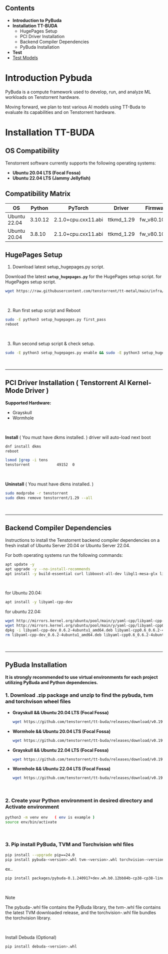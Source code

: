 ## Contents
- **Introduction to PyBuda**
- **Installation TT-BUDA**
  - HugePages Setup
  - PCI Driver Installation
  - Backend Compiler Dependencies
  - PyBuda Installation
- **Test**
- [Test Models](#build)




# Introduction Pybuda

PyBuda is a compute framework used to develop, run, and analyze ML workloads on Tenstorrent hardware.


Moving forward, we plan to test various AI models using TT-Buda to evaluate its capabilities and  on Tenstorrent hardware.


# Installation TT-BUDA

## OS Compatibility
Tenstorrent software currently supports the following operating systems:

- **Ubuntu 20.04 LTS (Focal Fossa)**
- **Ubuntu 22.04 LTS (Jammy Jellyfish)**

## Compatibility Matrix

| OS          | Python | PyTorch                 | Driver      | Firmware       |
|-------------|--------|-------------------------|-------------|----------------|
| Ubuntu 22.04 | 3.10.12 | 2.1.0+cpu.cxx11.abi    | ttkmd_1.29  | fw_v80.10.0.0 |
| Ubuntu 20.04 | 3.8.10  | 2.1.0+cpu.cxx11.abi    | ttkmd_1.29  | fw_v80.10.0.0 |


## HugePages Setup
1. Download latest setup_hugepages.py script.
   
Download the latest  **`setup_hugepages.py`** for the HugePages setup script. for HugePages setup script.
```bash
wget https://raw.githubusercontent.com/tenstorrent/tt-metal/main/infra/machine_setup/scripts/setup_hugepages.py
```
<br>


2. Run first setup script and Reboot
   
```bash
sudo -E python3 setup_hugepages.py first_pass
reboot
```
<br>


 3. Run second setup script & check setup.
   
```bash
sudo -E python3 setup_hugepages.py enable && sudo -E python3 setup_hugepages.py check
```
<br>

---


## PCI Driver Installation ( Tenstorrent AI Kernel-Mode Driver )

**Supported Hardware:**

- Grayskull
- Wormhole
<br>

**Install** ( You must have dkms installed. )
driver will auto-load next boot
  ```bash
  dnf install dkms
  reboot

  lsmod |grep -i tens
  tenstorrent            49152  0
  ```
<br>


**Uninstall** ( You must have dkms installed. )
  ```bash
 sudo modprobe -r tenstorrent
 sudo dkms remove tenstorrent/1.29 --all
  ```
<br>

---

## Backend Compiler Dependencies

Instructions to install the Tenstorrent backend compiler dependencies on a fresh install of Ubuntu Server 20.04 or Ubuntu Server 22.04.

For both operating systems run the following commands:

```bash
apt update -y
apt upgrade -y --no-install-recommends
apt install -y build-essential curl libboost-all-dev libgl1-mesa-glx libgoogle-glog-dev libhdf5-serial-dev ruby software-properties-common libzmq3-dev clang wget python3-pip python-is-python3 python3-venv
```
<br>

for Ubuntu 20.04:

```bash
apt install -y libyaml-cpp-dev
```

for ubuntu 22.04:

```bash
wget http://mirrors.kernel.org/ubuntu/pool/main/y/yaml-cpp/libyaml-cpp-dev_0.6.2-4ubuntu1_amd64.deb
wget http://mirrors.kernel.org/ubuntu/pool/main/y/yaml-cpp/libyaml-cpp0.6_0.6.2-4ubuntu1_amd64.deb
dpkg -i libyaml-cpp-dev_0.6.2-4ubuntu1_amd64.deb libyaml-cpp0.6_0.6.2-4ubuntu1_amd64.deb
rm libyaml-cpp-dev_0.6.2-4ubuntu1_amd64.deb libyaml-cpp0.6_0.6.2-4ubuntu1_amd64.deb
```
<br>

---


## PyBuda Installation

**It is strongly recommended to use virtual environments for each project utilizing PyBuda and Python dependencies.**

### 1. Download .zip package and unzip to find the pybuda, tvm and torchvison wheel files


- **Grayskull && Ubuntu 20.04 LTS (Focal Fossa)**
  
  ```bash
  wget https://github.com/tenstorrent/tt-buda/releases/download/v0.19.3/pybuda-gs-v0.19.3-ubuntu-20-04-amd64-python3.8.zip
  ```

- **Wormhole && Ubuntu 20.04 LTS (Focal Fossa)**
  
  ```bash
  wget https://github.com/tenstorrent/tt-buda/releases/download/v0.19.3/pybuda-wh.b0-v0.19.3-ubuntu-20-04-amd64-python3.8.zip
  ```

- **Grayskull && Ubuntu 22.04 LTS (Focal Fossa)**
  
  ```bash
  wget https://github.com/tenstorrent/tt-buda/releases/download/v0.19.3/pybuda-gs-v0.19.3-ubuntu-22-04-amd64-python3.10.zip
  ```

- **Wormhole && Ubuntu 22.04 LTS (Focal Fossa)**
  
  ```bash
  wget https://github.com/tenstorrent/tt-buda/releases/download/v0.19.3/pybuda-wh.b0-v0.19.3-ubuntu-22-04-amd64-python3.10.zip
  ```
<br>

### 2. Create your Python environment in desired directory and Activate environment

```bash
python3 -m venv env   ( env is example )
source env/bin/activate
```
<br>

### 3. Pip install PyBuda, TVM and Torchvision whl files

```bash
pip install --upgrade pip==24.0
pip install pybuda-<version>.whl tvm-<version>.whl torchvision-<version>.whl
```

ex..
```bash
pip install packages/pybuda-0.1.240917+dev.wh.b0.12bb84b-cp38-cp38-linux_x86_64.whl packages/tvm-0.14.0+dev.tt.0840d6bef-cp38-cp38-linux_x86_64.whl packages/torchvision-0.16.0+fbb4cc5-cp38-cp38-linux_x86_64.whl
```
<br>

> [!NOTE]
> The pybuda-<version>.whl file contains the PyBuda library, the tvm-<version>.whl file contains the latest TVM downloaded release, and the torchvision-<version>.whl file bundles the torchvision library.

<br>

Install Debuda (Optional)

```bash
pip install debuda-<version>.whl
```
  
<br>




